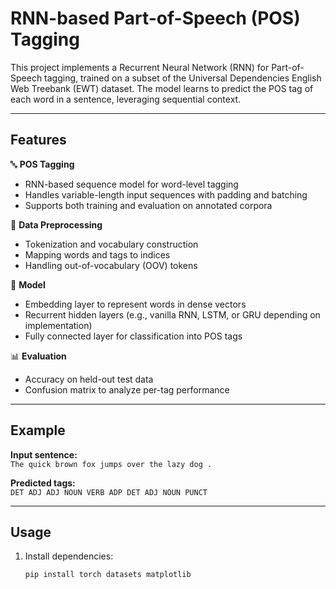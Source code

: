 # RNN-based Part-of-Speech (POS) Tagging

This project implements a Recurrent Neural Network (RNN) for Part-of-Speech tagging, trained on a subset of the Universal Dependencies English Web Treebank (EWT) dataset. The model learns to predict the POS tag of each word in a sentence, leveraging sequential context.

---

## Features

🔤 **POS Tagging**
- RNN-based sequence model for word-level tagging  
- Handles variable-length input sequences with padding and batching  
- Supports both training and evaluation on annotated corpora  

🧾 **Data Preprocessing**
- Tokenization and vocabulary construction  
- Mapping words and tags to indices  
- Handling out-of-vocabulary (OOV) tokens  

🧠 **Model**
- Embedding layer to represent words in dense vectors  
- Recurrent hidden layers (e.g., vanilla RNN, LSTM, or GRU depending on implementation)  
- Fully connected layer for classification into POS tags  

📊 **Evaluation**
- Accuracy on held-out test data  
- Confusion matrix to analyze per-tag performance  

---

## Example

**Input sentence:**  
`The quick brown fox jumps over the lazy dog .`

**Predicted tags:**  
`DET ADJ ADJ NOUN VERB ADP DET ADJ NOUN PUNCT`

---

## Usage

1. Install dependencies:
   ```bash
   pip install torch datasets matplotlib
